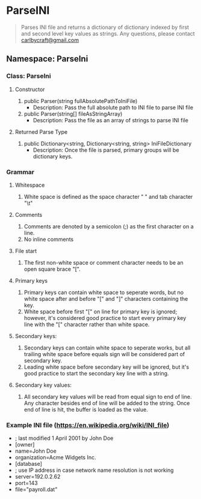 # ParseINI
> Parses INI file and returns a dictionary of dictionary indexed by first and second level key values as strings.
> Any questions, please contact carlbycraft@gmail.com 

## Namespace: ParseIni
### Class: ParseIni
1. Constructor
    1. public Parser(string fullAbsolutePathToIniFile)
        * Description: Pass the full absolute path to INI file to parse INI file 
    2. public Parser(string[] fileAsStringArray)
        * Description: Pass the file as an array of strings to parse INI file

2. Returned Parse Type
    1. public Dictionary<string, Dictionary<string, string> IniFileDictionary
        * Description: Once the file is parsed, primary groups will be dictionary keys.

### Grammar
1. Whitespace
    1. White space is defined as the space character " " and tab character "\t"

2. Comments
    1. Comments are denoted by a semicolon (;) as the first character on a line.
    2. No inline comments

3. File start
    1. The first non-white space or comment character needs to be an open square brace "[".

4. Primary keys
    1. Primary keys can contain white space to seperate words, but no white space after and before "[" and "]" characters containing the key.
    2. White space before first "[" on line for primary key is ignored; however, it's considered good practice to start every primary key line with the "[" character rather than white space.
    
5. Secondary keys:
    1. Secondary keys can contain white space to seperate works, but all trailing white space before equals sign will be considered part of secondary key.
    2. Leading white space before secondary key will be ignored, but it's good practice to start the secondary key line with a string.
    
6. Secondary key values:
    1. All secondary key values will be read from equal sign to end of line. Any character besides end of line will be added to the string. Once end of line is hit, the buffer is loaded as the value.
    
### Example INI file (https://en.wikipedia.org/wiki/INI_file)
- ; last modified 1 April 2001 by John Doe
- [owner] 
- name=John Doe 
- organization=Acme Widgets Inc. 
- [database]
- ; use IP address in case network name resolution is not working 
- server=192.0.2.62    
- port=143 
- file="payroll.dat" 
